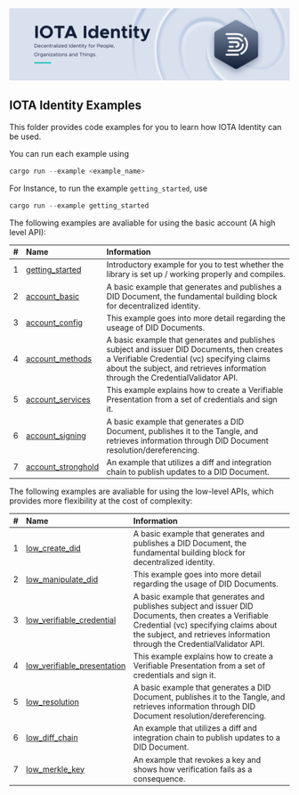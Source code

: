 ![banner](./../.meta/identity_banner.png)



## IOTA Identity Examples

This folder provides code examples for you to learn how IOTA Identity can be used.

You can run each example using

```rust
cargo run --example <example_name>
```

For Instance, to run the example `getting_started`, use

```rust
cargo run --example getting_started
```

The following examples are avaliable for using the basic account (A high level API):

| # | Name | Information |
| :--: | :----------------------------------------------------- | :------------------------------------------------------------------------------------------------------------------------- |
| 1 | [getting_started](./getting_started.rs) | Introductory example for you to test whether the library is set up / working properly and compiles.                        |
| 2 | [account_basic](./account/basic.rs) | A basic example that generates and publishes a DID Document, the fundamental building block for decentralized identity.    |
| 3 | [account_config](./account/config.rs) | This example goes into more detail regarding the useage of DID Documents. |
| 4 | [account_methods](./account/methods.rs) | A basic example that generates and publishes subject and issuer DID Documents, then creates a Verifiable Credential (vc) specifying claims about the subject, and retrieves information through the CredentialValidator API. |
| 5 | [account_services](./account/services.rs) | This example explains how to create a Verifiable Presentation from a set of credentials and sign it. |
| 6 | [account_signing](./account/signing.rs) | A basic example that generates a DID Document, publishes it to the Tangle, and retrieves information through DID Document resolution/dereferencing. |
| 7 | [account_stronghold](./account/stronghold.rs) | An example that utilizes a diff and integration chain to publish updates to a DID Document. |


The following examples are avaliable for using the low-level APIs, which provides more flexibility at the cost of complexity:

| # | Name | Information |
| :--: | :----------------------------------------------------- | :------------------------------------------------------------------------------------------------------------------------- |
| 1 | [low_create_did](./low-level-api/create_did_document.rs) | A basic example that generates and publishes a DID Document, the fundamental building block for decentralized identity. |
| 2 | [low_manipulate_did](./low-level-api/manipulate_did_document.rs) | This example goes into more detail regarding the usage of DID Documents. |
| 3 | [low_verifiable_credential](./low-level-api/verifiable_credential.rs) | A basic example that generates and publishes subject and issuer DID Documents, then creates a Verifiable Credential (vc) specifying claims about the subject, and retrieves information through the CredentialValidator API. |
| 4 | [low_verifiable_presentation](./low-level-api/verifiable_presentation.rs) | This example explains how to create a Verifiable Presentation from a set of credentials and sign it. |
| 5 | [low_resolution](./low-level-api/resolution.rs) | A basic example that generates a DID Document, publishes it to the Tangle, and retrieves information through DID Document resolution/dereferencing. |
| 6 | [low_diff_chain](./low-level-api/diff_chain.rs) | An example that utilizes a diff and integration chain to publish updates to a DID Document. |
| 7 | [low_merkle_key](./low-level-api/merkle_key.rs) | An example that revokes a key and shows how verification fails as a consequence. |
